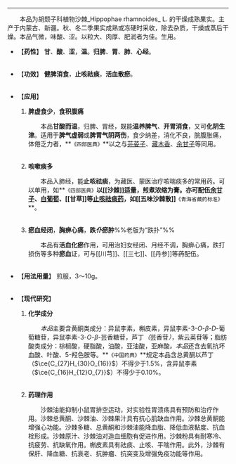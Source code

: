 ---
&emsp;&emsp;本品为胡颓子科植物沙棘_Hippophae rhamnoides_ L. 的干燥成熟果实。主产于内蒙古、新疆。秋、冬二季果实成熟或冻硬时采收，除去杂质，干燥或蒸后干燥。本品气微，味酸、涩。以粒大、肉厚、肥润者为佳。生用。

- 【**药性**】
	**甘**、**酸**、**涩**，**温**。**归脾**、**胃**、**肺**、**心经**。<br></br>

- 【**功效**】
	**健脾消食**，**止咳祛痰**，**活血散瘀**。<br></br>

- 【**应用**】
	1. **脾虚食少**，**食积腹痛**
		
		&emsp;&emsp;本品**甘酸而温**，归脾、胃经，既能**温养脾气**<dfn>、</dfn>**开胃消食**，又可**化阴生津**。适用于**脾气虚弱**或**脾胃气阴两伤**，食少纳差，消化不良，脘腹胀痛，体倦乏力者，**`《四部医典》`**以之与<ins>芫荽子</ins>、<ins>藏木香</ins>、<ins>余甘子</ins>等同用。<br></br>
	
	2. **咳嗽痰多**
		
		&emsp;&emsp;本品入肺经，能**止咳祛痰**，为藏医、蒙医治疗咳喘痰多的常用药。可以单用，如**`《四部医典》`**以[[沙棘]]适量，煎煮浓缩为膏。亦可配伍<ins>余甘子</ins>、<ins>白葡萄</ins>、[[甘草]]等<ins>止咳祛痰药</ins>，如[[五味沙棘散]]**`《青海省藏药标准》`**。<br></br>
	
	3. **瘀血经闭**，**胸痹心痛**，**跌<dfn>仆</dfn>瘀肿**%%老版为“跌扑”%%
		
		&emsp;&emsp;本品有**活血化瘀**作用，可用治妇女经闭<dfn>、</dfn>月经不调，胸痹心痛，跌打损伤等多种**瘀血**证，可与[[川芎]]、[[三七]]、[[丹参]]等~~药~~配伍。<br></br>

- 【**用法用量**】
	煎服，3～10g。<br></br>

- 【**现代研究**】
	1. **化学成分**
		
		&emsp;&emsp;<dfn>本品</dfn>主要含黄酮类成分：异鼠李素，槲皮素，异鼠李素-$3$-$O$-$β$-$D$-葡萄糖苷，异鼠李素-$3$-$O$-$β$-芸香糖苷，芦丁<dfn>（</dfn>芸香苷<dfn>）</dfn>，紫云英苷等；脂肪酸类成分：棕榈酸，硬脂酸，油酸，亚油酸，亚麻酸<dfn>。本品</dfn>还含去氧抗坏血酸、叶酸、$5$-羟色胺等。**`《中国药典》`**规定本品含总黄酮以芦丁（$\ce{C_{27}H_{30}O_{16}}$）不得少于1.5%，含异鼠李素（$\ce{C_{16}H_{12}O_{7}}$）不得少于0.10%。<br></br>
	
	2. **药理作用**
		
		&emsp;&emsp;沙棘油能抑制小鼠胃排空运动，对实验性胃溃疡具有预防和治疗作用。沙棘总黄酮、沙棘油、沙棘果汁具有抗心肌缺血作用。沙棘总黄酮能增强心功能。沙棘多糖、总黄酮和沙棘油能降血脂、降低血液黏度、抗血栓形成。沙棘原汁、沙棘油对造血细胞有促进作用。沙棘粉具有耐寒冷、抗疲劳、抗缺氧作用。槲皮素具有祛痰、止咳、平喘作用。此外，沙棘有保肝、降血糖、抗衰老、抗肿瘤、抗突变及增强免疫功能等作用。